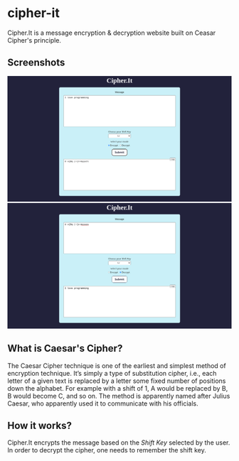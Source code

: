 # cipher-it
Cipher.It is a message encryption & decryption website built on Ceasar Cipher's principle. 

## Screenshots
![Encryption](./screenshots/photo1.png)
![Decryption](./screenshots/photo2.png)

## What is Caesar's Cipher? 
The Caesar Cipher technique is one of the earliest and simplest method of encryption technique. It’s simply a type of substitution cipher, i.e., each letter of a given text is replaced by a letter some fixed number of positions down the alphabet. For example with a shift of 1, A would be replaced by B, B would become C, and so on. The method is apparently named after Julius Caesar, who apparently used it to communicate with his officials. 

## How it works? 
Cipher.It encrypts the message based on the *Shift Key* selected by the user. In order to decrypt the cipher, one needs to remember the shift key. 
